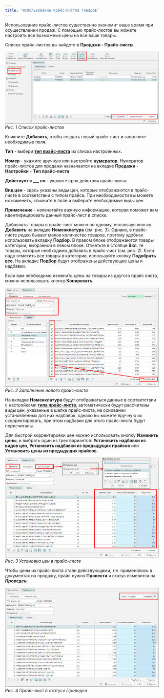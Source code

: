 ```yaml
---
title: 'Использование прайс-листов товаров'
---
```


Использование прайс-листов существенно экономит ваше время при осуществлении продаж. С помощью прайс-листов вы можете настроить все возможные цены на все ваши товары.

Список прайс-листов вы найдете в **Продажи - Прайс-листы**.

![](images/Pricelists_1.png)
*Рис. 1 Список прайс-листов*

  

Кликните **Добавить**, чтобы создать новый прайс-лист и заполните необходимые поля.

**Тип** - выбери **[тип прайс-листа](Pricelist_types.md)** из списка настроенных.

**Номер** - укажите вручную или настройте [**нумератор**](Numerators.md). Нумератор прайс-листов для продажи назначается на вкладке **Продажи** - **Настройки** - **Тип прайс-листа**

**Действует с \_\_\_ по** - укажите срок действия прайс-листа.

**Вид цен** - здесь указаны виды цен, которые отображаются в прайс-листе в соответствии с типом прайса. При необходимости вы можете их изменить, кликните в поле и выберите необходимые виды цен.

**Примечание** - напечатайте важную информацию, которая поможет вам идентифицировать данный прайс-лист в списке.

Добавлять товары в прайс-лист можно по одному, используя кнопку **Добавить** на вкладке **Номенклатура** (см. рис. 3). Однако, в прайс-листе редко бывает малое количество товаров, поэтому удобнее использовать вкладку **Подбор**. В правом блоке отображаются товары категории, выбранной в левом блоке. Отметьте в столбце **Вкл**. те товары, которые необходимо добавить в прайс-лист (см. рис. 2). Если надо отметить все товары в категории, используйте кнопку **Подобрать все**. На вкладке **Подбор** будут отображены действующие цены и надбавки.

Если вам необходимо изменить цены на товары из другого прайс листа, можно использовать кнопку **Копировать**.

![](images/Pricelists_2.png)
*Рис. 2 Заполнение нового прайс-листа*

  

На вкладке **Номенклатура** будут отображаться данные в соответствии с настройками [**типа прайс-листа**](Pricelist_types.md), автоматически будут рассчитаны виды цен, указанные в шапке прайс-листа, на основании установленных для них надбавок, однако вы можете вручную их скорректировать, при этом надбавки для этого прайс-листа будут пересчитаны.

Для быстрой корректировки цен можно использовать кнопку **Изменить цены**, и выбрать один из трех вариантов: **Установить надбавки из видов цен**, **Установить надбавки из предыдущих прайсов**  или **Установить цены из предыдущих прайсов**.

![](images/Pricelists_3.png)
*Рис. 3 Установка цен в прайс-листе*

  

Чтобы цены из прайс-листа стали действующими, т.е. применялись в документах на продажу, прайс нужно **Провести** и статус изменится на ***Проведен***.

![](images/Pricelists_4.png)
*Рис. 4 Прайс-лист в статусе Проведен*

  



  
